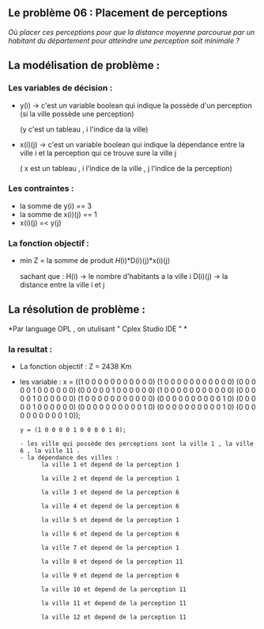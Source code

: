 ## Le problème 06 : Placement de perceptions

 *Où placer ces perceptions pour que la distance moyenne parcourue par un habitant du
département pour atteindre une perception soit minimale ?*

## La modélisation de problème :

### Les variables de décision :
 - y(i) -> c'est un variable boolean qui indique la possède d'un perception (si la ville possède une perception)
 
   (y c'est un tableau , i l'indice da la ville)
 - x(i)(j) -> c'est un variable boolean qui indique la dépendance entre la ville i et la perception qui ce trouve sure la ville j
 
   ( x est un tableau , i l'indice de la ville , j l'indice de la perception)
   
### Les contraintes :
 - la somme de y(i) == 3   
 - la somme de x(i)(j) == 1
 - x(i)(j) =< y(j)
 
### La fonction objectif :
 - min Z = la somme de produit 𝐻(i)*D(i)(j)*x(i)(j)
 
   sachant que : H(i) -> le nombre d'habitants a la ville i
                 D(i)(j) -> la distance entre la ville i et j
                 
## La résolution de problème :
  *Par language OPL , on utulisant " Cplex Studio IDE " *
  
  ### la resultat :
  - La fonction objectif : Z = 2438 Km
  - les variable :
         x = ((1 0 0 0 0 0 0 0 0 0 0 0)
             (1 0 0 0 0 0 0 0 0 0 0 0)
             (0 0 0 0 0 1 0 0 0 0 0 0)
             (0 0 0 0 0 1 0 0 0 0 0 0)
             (1 0 0 0 0 0 0 0 0 0 0 0)
             (0 0 0 0 0 1 0 0 0 0 0 0)
             (1 0 0 0 0 0 0 0 0 0 0 0)
             (0 0 0 0 0 0 0 0 0 0 1 0)
             (0 0 0 0 0 1 0 0 0 0 0 0)
             (0 0 0 0 0 0 0 0 0 0 1 0)
             (0 0 0 0 0 0 0 0 0 0 1 0)
             (0 0 0 0 0 0 0 0 0 0 1 0));
             
        y = (1 0 0 0 0 1 0 0 0 0 1 0);
        
        - les ville qui possède des perceptions sont la ville 1 , la ville 6 , la ville 11 .
        - la dépendance des villes :
              la ville 1 et depend de la perception 1
              
              la ville 2 et depend de la perception 1
              
              la ville 3 et depend de la perception 6
              
              la ville 4 et depend de la perception 6
              
              la ville 5 et depend de la perception 1
              
              la ville 6 et depend de la perception 6
              
              la ville 7 et depend de la perception 1
              
              la ville 8 et depend de la perception 11
              
              la ville 9 et depend de la perception 6
              
              la ville 10 et depend de la perception 11
              
              la ville 11 et depend de la perception 11
              
              la ville 12 et depend de la perception 11
